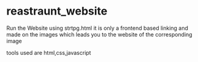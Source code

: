 # reastraunt_website
Run the Website using strtpg.html 
it is only a frontend based 
linking and made on the images which leads you to the 
website of the corresponding image

tools used are 
html,css,javascript

